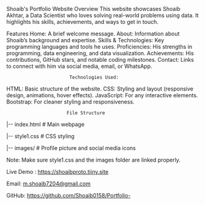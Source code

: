 Shoaib's Portfolio Website
Overview
This website showcases Shoaib Akhtar, a Data Scientist who loves solving real-world problems using data. It highlights his skills, achievements, and ways to get in touch.

Features
         Home: A brief welcome message.
         About: Information about Shoaib’s background and expertise.
         Skills & Technologies: Key programming languages and tools he uses.
         Proficiencies: His strengths in programming, data engineering, and data visualization.
         Achievements: His contributions, GitHub stars, and notable coding milestones.
         Contact: Links to connect with him via social media, email, or WhatsApp.
                           
                           Technologies Used:

   HTML: Basic structure of the website.
   CSS: Styling and layout (responsive design, animations, hover effects).
   JavaScript: For any interactive elements.
   Bootstrap: For cleaner styling and responsiveness.
                          
                          File Structure

|-- index.html   # Main webpage

|-- style1.css   # CSS styling

|-- images/      # Profile picture and social media icons
                           
Note:
Make sure style1.css and the images folder are linked properly.

Live Demo : https://shoaibproto.tiiny.site

Email: m.shoaib7204@gmail.com

GitHub: https://github.com/Shoaib0158/Portfolio-

